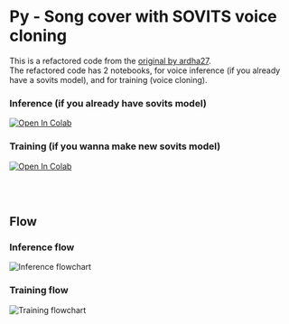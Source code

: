 # Py - Song cover with SOVITS voice cloning
This is a refactored code from the <a href="https://github.com/ardha27/AI-Song-Cover-SOVITS">original by ardha27</a>. <br>
The refactored code has 2 notebooks, for voice inference (if you already have a sovits model), and for training (voice cloning).

### Inference (if you already have sovits model)
[![Open In Colab](https://colab.research.google.com/assets/colab-badge.svg)](https://colab.research.google.com/github/thisismyracle/py-sovits-song-cover/blob/main/SOVITS_Inference.ipynb)

### Training (if you wanna make new sovits model)
[![Open In Colab](https://colab.research.google.com/assets/colab-badge.svg)](https://colab.research.google.com/github/thisismyracle/py-sovits-song-cover/blob/main/SOVITS_Training.ipynb)

<br><br>

## Flow
### Inference flow
![Inference flowchart](http://url/to/img.png)

### Training flow
![Training flowchart](http://url/to/img.png)
